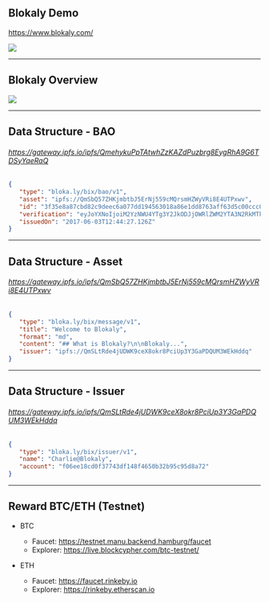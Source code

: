 ## Blokaly Demo

https://www.blokaly.com/

![](images/blokaly.png)

---

## Blokaly Overview

![](images/blokaly-demo.jpg)

---

## Data Structure - BAO

###### https://gateway.ipfs.io/ipfs/QmehykuPpTAtwhZzKAZdPuzbrg8EygRhA9G6TDSyYqeRaQ

```json
{
   "type": "bloka.ly/bix/bao/v1",
   "asset": "ipfs://QmSbQ57ZHKjmbtbJ5ErNj559cMQrsmHZWyVRi8E4UTPxwv",
   "id": "3f35e8a87cbd82c9deec6a077dd194563018a86e1dd8763aff63d5c00ccc065d",
   "verification": "eyJoYXNoIjoiM2YzNWU4YTg3Y2JkODJjOWRlZWM2YTA3N2RkMTk0NTYzMDE4YTg2ZTFkZDg3NjNhZmY2M2Q1YzAwY2NjMDY1ZCIsInYiOjF9.d-A6AsFyUfnyR2wtehRKfK_L9IGadyeUNteBefT75ex1xBKBycokGUaXgRjW7gJdaJXHkZWg-_scvmLdVtjCkQ",
   "issuedOn": "2017-06-03T12:44:27.126Z"
}
```

---

## Data Structure - Asset

###### https://gateway.ipfs.io/ipfs/QmSbQ57ZHKjmbtbJ5ErNj559cMQrsmHZWyVRi8E4UTPxwv

```json
{
   "type": "bloka.ly/bix/message/v1",
   "title": "Welcome to Blokaly",
   "format": "md",
   "content": "## What is Blokaly?\n\nBlokaly...",
   "issuer": "ipfs://QmSLtRde4jUDWK9ceX8okr8PciUp3Y3GaPDQUM3WEkHddq"
}
```

---

## Data Structure - Issuer

###### https://gateway.ipfs.io/ipfs/QmSLtRde4jUDWK9ceX8okr8PciUp3Y3GaPDQUM3WEkHddq

```json
{
   "type": "bloka.ly/bix/issuer/v1",
   "name": "Charlie@Blokaly",
   "account": "f06ee18cd0f37743df148f4650b32b95c95d8a72"
}
```

---

## Reward BTC/ETH (Testnet)

- BTC

  * Faucet: https://testnet.manu.backend.hamburg/faucet
  * Explorer: https://live.blockcypher.com/btc-testnet/

- ETH

  * Faucet: https://faucet.rinkeby.io
  * Explorer: https://rinkeby.etherscan.io
